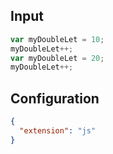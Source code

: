 
## Input
```javascript input
var myDoubleLet = 10;
myDoubleLet++;
var myDoubleLet = 20;
myDoubleLet++;
```

## Configuration
```json configuration
{
  "extension": "js"
}
```
